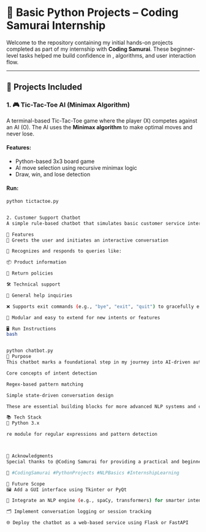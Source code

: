 # 🧠 Basic Python Projects – Coding Samurai Internship

Welcome to the repository containing my initial hands-on projects completed as part of my internship with **Coding Samurai**. These beginner-level tasks helped me build confidence in , algorithms, and user interaction flow.

---

## 📁 Projects Included

### 1. 🎮 Tic-Tac-Toe AI (Minimax Algorithm)
A terminal-based Tic-Tac-Toe game where the player (X) competes against an AI (O). The AI uses the **Minimax algorithm** to make optimal moves and never lose.

#### Features:
- Python-based 3x3 board game
- AI move selection using recursive minimax logic
- Draw, win, and lose detection
  

#### Run:
```bash
python tictactoe.py


2. Customer Support Chatbot
A simple rule-based chatbot that simulates basic customer service interactions. Designed as a beginner project during my internship with @Coding Samurai, this chatbot uses regex-based intent matching to recognize and respond to common user queries.

🚀 Features
🤝 Greets the user and initiates an interactive conversation

🧠 Recognizes and responds to queries like:

📦 Product information

🔁 Return policies

🛠 Technical support

💬 General help inquiries

❌ Supports exit commands (e.g., "bye", "exit", "quit") to gracefully end the conversation

🔧 Modular and easy to extend for new intents or features

🖥 Run Instructions
bash


python chatbot.py
🧱 Purpose
This chatbot marks a foundational step in my journey into AI-driven automation and natural language interaction. Though basic, it helped me understand:

Core concepts of intent detection

Regex-based pattern matching

Simple state-driven conversation design

These are essential building blocks for more advanced NLP systems and customer service bots.

📚 Tech Stack
🐍 Python 3.x

re module for regular expressions and pattern detection



🔖 Acknowledgments
Special thanks to @Coding Samurai for providing a practical and beginner-friendly internship experience focused on real-world problem-solving.

📌 #CodingSamurai #PythonProjects #NLPBasics #InternshipLearning

🌱 Future Scope
🖼️ Add a GUI interface using Tkinter or PyQt

🧠 Integrate an NLP engine (e.g., spaCy, transformers) for smarter intent detection

🗂️ Implement conversation logging or session tracking

🌐 Deploy the chatbot as a web-based service using Flask or FastAPI

